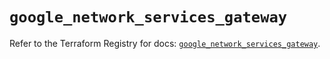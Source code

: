 # `google_network_services_gateway`

Refer to the Terraform Registry for docs: [`google_network_services_gateway`](https://registry.terraform.io/providers/hashicorp/google/6.22.0/docs/resources/network_services_gateway).
